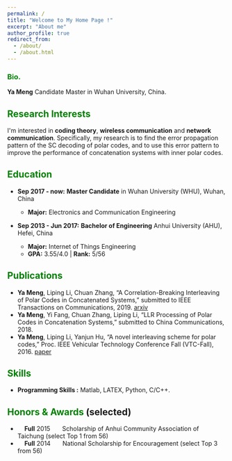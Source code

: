 ```yaml
---
permalink: /
title: "Welcome to My Home Page !"
excerpt: "About me"
author_profile: true
redirect_from: 
  - /about/
  - /about.html
---
```


### <span style="color: green"> Bio. </span> 
**Ya Meng** Candidate Master in Wuhan University, China.

## <span style="color: green"> Research Interests </span>
I'm interested in **coding theory**, **wireless communication** and **network communication**. Specifically, my research is to find the error propagation pattern of the SC decoding of polar codes, and to use this error pattern to improve the performance of concatenation systems with inner polar codes.

## <span style="color: green"> Education </span>
* **Sep 2017 - now:** **Master Candidate** in Wuhan University (WHU), Wuhan, China
  - **Major:**  Electronics and Communication Engineering

* **Sep 2013 - Jun 2017:** **Bachelor of Engineering** Anhui University (AHU), Hefei, China
  - **Major:**  Internet of Things Engineering
  - **GPA:** 3.55/4.0 \| **Rank:** 5/56 &nbsp;&nbsp;

## <span style="color: green"> Publications </span>
* **Ya Meng**, Liping Li, Chuan Zhang, “A Correlation-Breaking Interleaving of Polar Codes in
Concatenated Systems,” submitted to IEEE Transactions on Communications, 2019. [arxiv](https://arxiv.org/pdf/1702.05202v2.pdf)
* **Ya Meng**, Yi Fang, Chuan Zhang, Liping Li, “LLR Processing of Polar Codes in Concatenation
Systems,” submitted to China Communications, 2018.
* **Ya Meng**, Liping Li, Yanjun Hu, “A novel interleaving scheme for polar codes,” Proc. IEEE Vehicular
Technology Conference Fall (VTC-Fall), 2016. [paper](https://ieeexplore.ieee.org/stamp/stamp.jsp?tp=&arnumber=7880865)

## <span style="color: green"> Skills </span>
* **Programming Skills :** Matlab, LATEX, Python, C/C++.

## <span style="color: green"> Honors & Awards </span>(selected)
*  &nbsp; &nbsp; **Full** 2015  &nbsp; &nbsp; &nbsp; Scholarship of Anhui Community Association of Taichung  (select Top 1 from 56)
*  &nbsp; &nbsp; **Full** 2014  &nbsp; &nbsp; &nbsp; National Scholarship for Encouragement (select Top 3 from 56)



